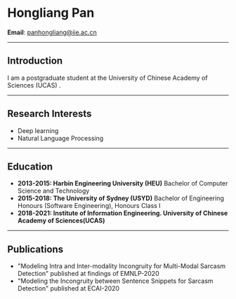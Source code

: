 # Hongliang Pan
**Email**: panhongliang@iie.ac.cn

------

## Introduction
I am a postgraduate student at the University of Chinese Academy of Sciences (UCAS) . 

------

## Research Interests
+ Deep learning
+ Natural Language Processing

------

## Education
+ **2013-2015: Harbin Engineering University (HEU)**
  Bachelor of Computer Science and Technology
+ **2015-2018: The University of Sydney (USYD)**
  Bachelor of Engineering Honours (Software Engineering), Honours Class I
+ **2018-2021: Institute of Information Engineering. University of Chinese Academy of Sciences(UCAS)**

-------

## Publications
+ "Modeling Intra and Inter-modality Incongruity for Multi-Modal Sarcasm Detection" published at findings of EMNLP-2020
+ "Modeling the Incongruity between Sentence Snippets for Sarcasm Detection" published at ECAI-2020
